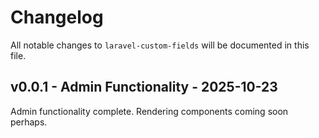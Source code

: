 # Changelog

All notable changes to `laravel-custom-fields` will be documented in this file.

## v0.0.1 - Admin Functionality - 2025-10-23

Admin functionality complete. Rendering components coming soon perhaps.
